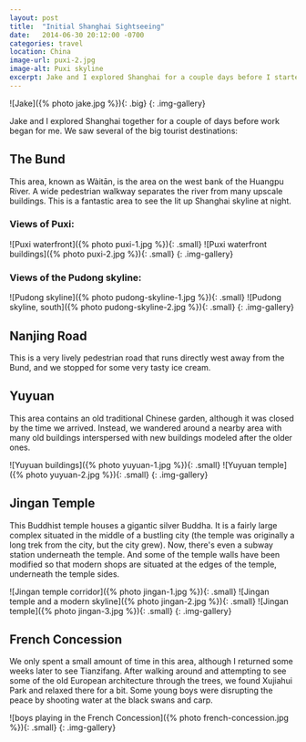 ```yaml
---
layout: post
title:  "Initial Shanghai Sightseeing"
date:   2014-06-30 20:12:00 -0700
categories: travel
location: China
image-url: puxi-2.jpg
image-alt: Puxi skyline
excerpt: Jake and I explored Shanghai for a couple days before I started work.
---
```

![Jake]({% photo jake.jpg %}){: .big}
{: .img-gallery}

Jake and I explored Shanghai together for a couple of days before work began for me. We saw several of the big tourist destinations:

## The Bund

This area, known as Wàitān, is the area on the west bank of the Huangpu River. A wide pedestrian walkway separates the river from many upscale buildings. This is a fantastic area to see the lit up Shanghai skyline at night.

### Views of Puxi:
![Puxi waterfront]({% photo puxi-1.jpg %}){: .small}
![Puxi waterfront buildings]({% photo puxi-2.jpg %}){: .small}
{: .img-gallery}

### Views of the Pudong skyline:
![Pudong skyline]({% photo pudong-skyline-1.jpg %}){: .small}
![Pudong skyline, south]({% photo pudong-skyline-2.jpg %}){: .small}
{: .img-gallery}

## Nanjing Road

This is a very lively pedestrian road that runs directly west away from the Bund, and we stopped for some very tasty ice cream.

## Yuyuan

This area contains an old traditional Chinese garden, although it was closed by the time we arrived. Instead, we wandered around a nearby area with many old buildings interspersed with new buildings modeled after the older ones.

![Yuyuan buildings]({% photo yuyuan-1.jpg %}){: .small}
![Yuyuan temple]({% photo yuyuan-2.jpg %}){: .small}
{: .img-gallery}

## Jingan Temple

This Buddhist temple houses a gigantic silver Buddha. It is a fairly large complex situated in the middle of a bustling city (the temple was originally a long trek from the city, but the city grew). Now, there's even a subway station underneath the temple. And some of the temple walls have been modified so that modern shops are situated at the edges of the temple, underneath the temple sides.

![Jingan temple corridor]({% photo jingan-1.jpg %}){: .small}
![Jingan temple and a modern skyline]({% photo jingan-2.jpg %}){: .small}
![Jingan temple]({% photo jingan-3.jpg %}){: .small}
{: .img-gallery}

## French Concession

We only spent a small amount of time in this area, although I returned some weeks later to see Tianzifang. After walking around and attempting to see some of the old European architecture through the trees, we found Xujiahui Park and relaxed there for a bit. Some young boys were disrupting the peace by shooting water at the black swans and carp.

![boys playing in the French Concession]({% photo french-concession.jpg %}){: .small}
{: .img-gallery}
